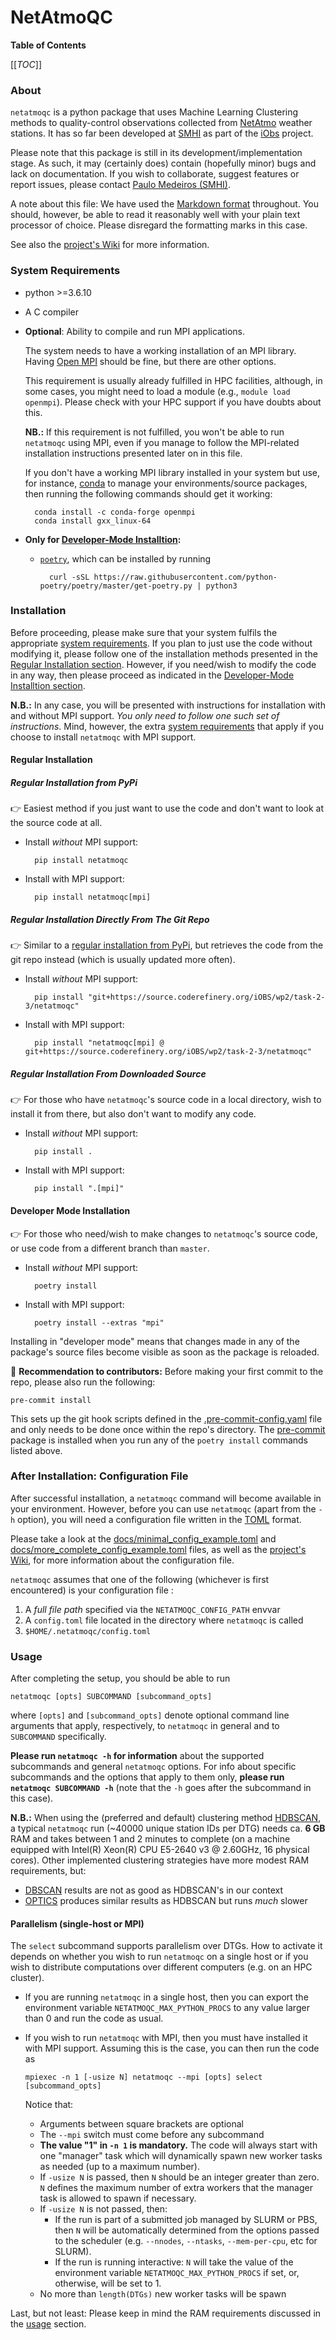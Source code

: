 # NetAtmoQC


**Table of Contents**

[[_TOC_]]


### About

`netatmoqc` is a python package that uses Machine Learning Clustering methods to
quality-control observations collected from [NetAtmo](https://www.netatmo.com/en-gb)
weather stations. It has so far been developed at [SMHI](https://www.smhi.se/en)
as part of the [iObs](https://wiki.neic.no/wiki/IOBS) project.

Please note that this package is still in its development/implementation stage.
As such, it may (certainly does) contain (hopefully minor) bugs and lack on
documentation. If you wish to collaborate, suggest features or report issues,
please contact [Paulo Medeiros (SMHI)](mailto:paulo.medeiros@smhi.se).

A note about this file: We have used the
[Markdown format](https://docs.gitlab.com/ee/user/markdown.html) throughout.
You should, however, be able to read it reasonably well with your plain text
processor of choice. Please disregard the formatting marks in this case.

See also the [project's Wiki](https://source.coderefinery.org/iOBS/wp2/task-2-3/netatmoqc/-/wikis/home) for more information.

### System Requirements

* python >=3.6.10
* A C compiler

* **Optional**: Ability to compile and run MPI applications.

    The system needs to have a working installation of an MPI library. Having
    [Open MPI](https://www.open-mpi.org/) should be fine, but there are other
    options.

    This requirement is usually already fulfilled in HPC facilities, although,
    in some cases, you might need to load a module (e.g., `module load openmpi`).
    Please check with your HPC support if you have doubts about this.

    **NB.:** If this requirement is not fulfilled, you won't be able to run
    `netatmoqc` using MPI, even if you manage to follow the MPI-related
    installation instructions presented later on in this file.

    If you don't have a working MPI library installed in your system but use,
    for instance, [conda](https://docs.conda.io/projects/conda/en/latest/glossary.html#anaconda-glossary)
    to manage your environments/source packages, then running the following
    commands should get it working:

        conda install -c conda-forge openmpi
        conda install gxx_linux-64

* **Only for
[Developer-Mode Installtion](#developer-mode-installation):**

    * [`poetry`](https://python-poetry.org), which can be installed by running

            curl -sSL https://raw.githubusercontent.com/python-poetry/poetry/master/get-poetry.py | python3


### Installation

Before proceeding, please make sure that your system fulfils the appropriate
[system requirements](#system-requirements). If you plan to just use the code
without modifying it, please follow one of the installation methods presented
in the [Regular Installation section](#regular-installation). However, if you
need/wish to modify the code in any way, then please proceed as indicated in the
[Developer-Mode Installtion section](#developer-mode-installation).

**N.B.:** In any case, you will be presented with instructions for installation
with and without MPI support. *You only need to follow one such set of
instructions*. Mind, however, the extra [system requirements](#system-requirements)
that apply if you choose to install `netatmoqc` with MPI support.


#### Regular Installation
##### Regular Installation from PyPi
:point_right: Easiest method if you just want to use the code and don't want to
look at the source code at all.

* Install *without* MPI support:

        pip install netatmoqc

* Install with MPI support:

        pip install netatmoqc[mpi]


##### Regular Installation Directly From The Git Repo

:point_right: Similar to a [regular installation from PyPi](#regular-installation-from-pypi),
but retrieves the code from the git repo instead (which is usually updated more
often).

* Install *without* MPI support:

        pip install "git+https://source.coderefinery.org/iOBS/wp2/task-2-3/netatmoqc"

* Install with MPI support:

        pip install "netatmoqc[mpi] @ git+https://source.coderefinery.org/iOBS/wp2/task-2-3/netatmoqc"


##### Regular Installation From Downloaded Source

:point_right: For those who have `netatmoqc`'s source code in a local directory,
wish to install it from there, but also don't want to modify any code.

* Install *without* MPI support:

        pip install .

* Install with MPI support:

        pip install ".[mpi]"

#### Developer Mode Installation

:point_right: For those who need/wish to make changes to `netatmoqc`'s
source code, or use code from a different branch than `master`.

* Install *without* MPI support:

        poetry install

* Install with MPI support:

        poetry install --extras "mpi"

Installing in "developer mode" means that changes made in any of the package's
source files become visible as soon as the package is reloaded.

:wrench: **Recommendation to contributors:** Before making your first commit to
the repo, please also run the following:

    pre-commit install

This sets up the git hook scripts defined in the
[.pre-commit-config.yaml](.pre-commit-config.yaml) file and only needs to be
done once within the repo's directory. The [pre-commit](https://pre-commit.com)
package is installed when you run any of the `poetry install` commands listed
above.


### After Installation: Configuration File

After successful installation, a `netatmoqc` command will become available in
your environment. However, before you can use `netatmoqc` (apart from the `-h`
option), you will need a configuration file written in the
[TOML](https://en.wikipedia.org/wiki/TOML) format.

Please take a look at the
[docs/minimal_config_example.toml](docs/minimal_config_example.toml) and
[docs/more_complete_config_example.toml](docs/more_complete_config_example.toml)
files, as well as the [project's Wiki](https://source.coderefinery.org/iOBS/wp2/task-2-3/netatmoqc/-/wikis/home), for more information about the configuration file.


`netatmoqc` assumes that one of the following (whichever is first encountered)
is your configuration file :

1. A *full file path* specified via the `NETATMOQC_CONFIG_PATH` envvar
2. A `config.toml` file located in the directory where `netatmoqc` is called
3. `$HOME/.netatmoqc/config.toml`


### Usage
After completing the setup, you should be able to run

    netatmoqc [opts] SUBCOMMAND [subcommand_opts]

where `[opts]` and `[subcommand_opts]` denote optional command line arguments
that apply, respectively, to `netatmoqc` in general and to `SUBCOMMAND`
specifically.

**Please run `netatmoqc -h` for information** about the supported subcommands
and general `netatmoqc` options. For info about specific subcommands and the
options that apply to them only, **please run `netatmoqc SUBCOMMAND -h`** (note
that the `-h` goes after the subcommand in this case).

**N.B.:** When using the (preferred and default) clustering method
[HDBSCAN](https://hdbscan.readthedocs.io/en/latest/index.html), a typical
`netatmoqc` run (~40000 unique station IDs per DTG) needs ca. **6 GB** RAM and
takes between 1 and 2 minutes to complete (on a machine equipped with Intel(R)
Xeon(R) CPU E5-2640 v3 @ 2.60GHz, 16 physical cores). Other implemented
clustering strategies have more modest RAM requirements, but:
  * [DBSCAN](https://scikit-learn.org/stable/modules/generated/sklearn.cluster.DBSCAN.html)
  results are not as good as HDBSCAN's in our context
  * [OPTICS](https://scikit-learn.org/stable/modules/generated/sklearn.cluster.OPTICS.html)
  produces similar results as HDBSCAN but runs *much* slower


#### Parallelism (single-host or MPI)

The `select` subcommand supports parallelism over DTGs. How to activate it
depends on whether you wish to run `netatmoqc` on a single host or if you wish
to distribute computations over different computers (e.g. on an HPC cluster).

  * If you are running `netatmoqc` in a single host, then you can export the
    environment variable `NETATMOQC_MAX_PYTHON_PROCS` to any value larger
    than 0 and run the code as usual.

  * If you wish to run `netatmoqc` with MPI, then you must have installed it
    with MPI support. Assuming this is the case, you can then run the code as

        mpiexec -n 1 [-usize N] netatmoqc --mpi [opts] select [subcommand_opts]

    Notice that:
    * Arguments between square brackets are optional
    * The `--mpi` switch must come before any subcommand
    * **The value "1" in `-n 1` is mandatory.** The code will always start with one
      "manager" task which will dynamically spawn new worker tasks as needed
      (up to a maximum number).
    * If `-usize N` is passed, then `N` should be an integer greater than zero.
      `N` defines the maximum number of extra workers that the manager task is
      allowed to spawn if necessary.
    * If `-usize N` is not passed, then:
      * If the run is part of a submitted job managed by SLURM or PBS, then `N`
        will be automatically determined from the options passed to the
        scheduler (e.g. `--nnodes`, `--ntasks`, `--mem-per-cpu`, etc for SLURM).
      * If the run is running interactive: `N` will take the value of the
        environment variable `NETATMOQC_MAX_PYTHON_PROCS` if set, or, otherwise,
        will be set to 1.
    * No more than `length(DTGs)` new worker tasks will be spawn

Last, but not least: Please keep in mind the RAM requirements discussed in the
[usage](#usage) section.

